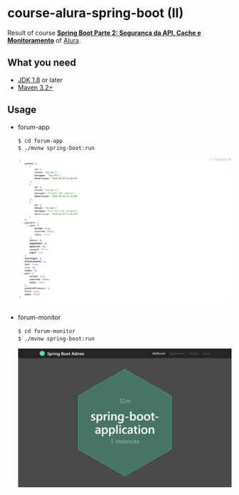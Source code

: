 # course-alura-spring-boot (II)

Result of course **[Spring Boot Parte 2: Segurança da API, Cache e Monitoramento](https://cursos.alura.com.br/course/spring-boot-seguranca-cache-monitoramento)** of [Alura](https://alura.com.br).

## What you need

- [JDK 1.8](http://www.oracle.com/technetwork/java/javase/downloads/index.html) or later
- [Maven 3.2+](https://maven.apache.org/download.cgi)

## Usage

- forum-app

    ```bash
    $ cd forum-app
    $ ./mvnw spring-boot:run
    ```

    ![forum-app](forum-app.png)

- forum-monitor

    ```bash
    $ cd forum-monitor
    $ ./mvnw spring-boot:run
    ```

    ![forum-monitor](forum-monitor.png)
